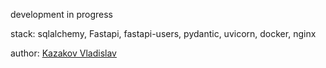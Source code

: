 development in progress

stack: sqlalchemy, Fastapi, fastapi-users, pydantic, uvicorn, docker, nginx

author: [Kazakov Vladislav](https://github.com/vlad-crab)
